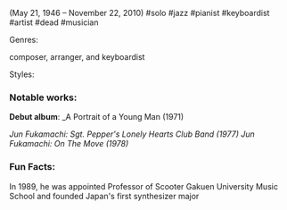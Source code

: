 (May 21, 1946 – November 22, 2010)
#solo #jazz #pianist #keyboardist #artist #dead #musician 

Genres:

composer, arranger, and keyboardist

Styles: 

### Notable works:
**Debut album**: 
_A Portrait of a Young Man (1971)

_Jun Fukamachi: Sgt. Pepper's Lonely Hearts Club Band (1977)
_Jun Fukamachi: On The Move (1978)__

### Fun Facts:
In 1989, he was appointed Professor of Scooter Gakuen University Music School and founded Japan's first synthesizer major
